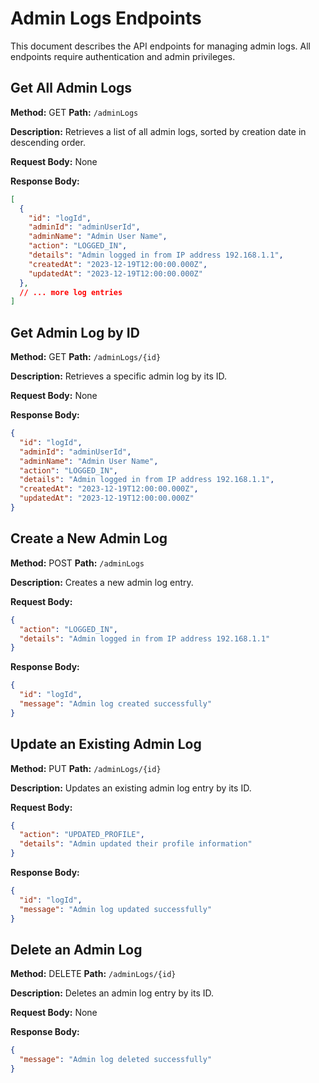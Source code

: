 # Admin Logs Endpoints

This document describes the API endpoints for managing admin logs. All endpoints require authentication and admin privileges.

## Get All Admin Logs

**Method:** GET
**Path:** `/adminLogs`

**Description:** Retrieves a list of all admin logs, sorted by creation date in descending order.

**Request Body:** None

**Response Body:**

```json
[
  {
    "id": "logId",
    "adminId": "adminUserId",
    "adminName": "Admin User Name",
    "action": "LOGGED_IN",
    "details": "Admin logged in from IP address 192.168.1.1",
    "createdAt": "2023-12-19T12:00:00.000Z",
    "updatedAt": "2023-12-19T12:00:00.000Z"
  },
  // ... more log entries
]
```

## Get Admin Log by ID

**Method:** GET
**Path:** `/adminLogs/{id}`

**Description:** Retrieves a specific admin log by its ID.

**Request Body:** None

**Response Body:**

```json
{
  "id": "logId",
  "adminId": "adminUserId",
  "adminName": "Admin User Name",
  "action": "LOGGED_IN",
  "details": "Admin logged in from IP address 192.168.1.1",
  "createdAt": "2023-12-19T12:00:00.000Z",
  "updatedAt": "2023-12-19T12:00:00.000Z"
}
```

## Create a New Admin Log

**Method:** POST
**Path:** `/adminLogs`

**Description:** Creates a new admin log entry.

**Request Body:**

```json
{
  "action": "LOGGED_IN",
  "details": "Admin logged in from IP address 192.168.1.1"
}
```

**Response Body:**

```json
{
  "id": "logId",
  "message": "Admin log created successfully"
}
```

## Update an Existing Admin Log

**Method:** PUT
**Path:** `/adminLogs/{id}`

**Description:** Updates an existing admin log entry by its ID.

**Request Body:**

```json
{
  "action": "UPDATED_PROFILE",
  "details": "Admin updated their profile information"
}
```

**Response Body:**

```json
{
  "id": "logId",
  "message": "Admin log updated successfully"
}
```

## Delete an Admin Log

**Method:** DELETE
**Path:** `/adminLogs/{id}`

**Description:** Deletes an admin log entry by its ID.

**Request Body:** None

**Response Body:**

```json
{
  "message": "Admin log deleted successfully"
}
